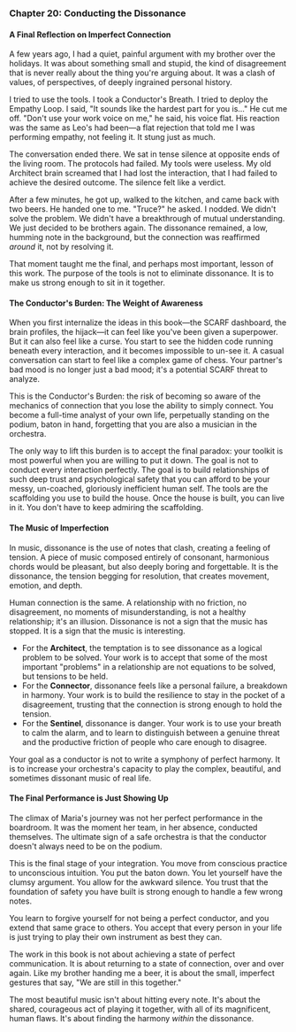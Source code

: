 ### **Chapter 20: Conducting the Dissonance**
#### A Final Reflection on Imperfect Connection

A few years ago, I had a quiet, painful argument with my brother over the holidays. It was about something small and stupid, the kind of disagreement that is never really about the thing you're arguing about. It was a clash of values, of perspectives, of deeply ingrained personal history.

I tried to use the tools. I took a Conductor's Breath. I tried to deploy the Empathy Loop. I said, "It sounds like the hardest part for you is..." He cut me off. "Don't use your work voice on me," he said, his voice flat. His reaction was the same as Leo's had been—a flat rejection that told me I was performing empathy, not feeling it. It stung just as much.

The conversation ended there. We sat in tense silence at opposite ends of the living room. The protocols had failed. My tools were useless. My old Architect brain screamed that I had lost the interaction, that I had failed to achieve the desired outcome. The silence felt like a verdict.

After a few minutes, he got up, walked to the kitchen, and came back with two beers. He handed one to me. "Truce?" he asked. I nodded. We didn't solve the problem. We didn't have a breakthrough of mutual understanding. We just decided to be brothers again. The dissonance remained, a low, humming note in the background, but the connection was reaffirmed *around* it, not by resolving it.

That moment taught me the final, and perhaps most important, lesson of this work. The purpose of the tools is not to eliminate dissonance. It is to make us strong enough to sit in it together.

#### **The Conductor's Burden: The Weight of Awareness**

When you first internalize the ideas in this book—the SCARF dashboard, the brain profiles, the hijack—it can feel like you've been given a superpower. But it can also feel like a curse. You start to see the hidden code running beneath every interaction, and it becomes impossible to un-see it. A casual conversation can start to feel like a complex game of chess. Your partner's bad mood is no longer just a bad mood; it's a potential SCARF threat to analyze.

This is the Conductor's Burden: the risk of becoming so aware of the mechanics of connection that you lose the ability to simply connect. You become a full-time analyst of your own life, perpetually standing on the podium, baton in hand, forgetting that you are also a musician in the orchestra.

The only way to lift this burden is to accept the final paradox: your toolkit is most powerful when you are willing to put it down. The goal is not to conduct every interaction perfectly. The goal is to build relationships of such deep trust and psychological safety that you can afford to be your messy, un-coached, gloriously inefficient human self. The tools are the scaffolding you use to build the house. Once the house is built, you can live in it. You don't have to keep admiring the scaffolding.

#### **The Music of Imperfection**

In music, dissonance is the use of notes that clash, creating a feeling of tension. A piece of music composed entirely of consonant, harmonious chords would be pleasant, but also deeply boring and forgettable. It is the dissonance, the tension begging for resolution, that creates movement, emotion, and depth.

Human connection is the same. A relationship with no friction, no disagreement, no moments of misunderstanding, is not a healthy relationship; it's an illusion. Dissonance is not a sign that the music has stopped. It is a sign that the music is interesting.

*   For the **Architect**, the temptation is to see dissonance as a logical problem to be solved. Your work is to accept that some of the most important "problems" in a relationship are not equations to be solved, but tensions to be held.
*   For the **Connector**, dissonance feels like a personal failure, a breakdown in harmony. Your work is to build the resilience to stay in the pocket of a disagreement, trusting that the connection is strong enough to hold the tension.
*   For the **Sentinel**, dissonance is danger. Your work is to use your breath to calm the alarm, and to learn to distinguish between a genuine threat and the productive friction of people who care enough to disagree.

Your goal as a conductor is not to write a symphony of perfect harmony. It is to increase your orchestra's capacity to play the complex, beautiful, and sometimes dissonant music of real life.

#### **The Final Performance is Just Showing Up**

The climax of Maria's journey was not her perfect performance in the boardroom. It was the moment her team, in her absence, conducted themselves. The ultimate sign of a safe orchestra is that the conductor doesn't always need to be on the podium.

This is the final stage of your integration. You move from conscious practice to unconscious intuition. You put the baton down. You let yourself have the clumsy argument. You allow for the awkward silence. You trust that the foundation of safety you have built is strong enough to handle a few wrong notes.

You learn to forgive yourself for not being a perfect conductor, and you extend that same grace to others. You accept that every person in your life is just trying to play their own instrument as best they can.

The work in this book is not about achieving a state of perfect communication. It is about returning to a state of connection, over and over again. Like my brother handing me a beer, it is about the small, imperfect gestures that say, "We are still in this together."

The most beautiful music isn't about hitting every note. It's about the shared, courageous act of playing it together, with all of its magnificent, human flaws. It's about finding the harmony *within* the dissonance.
      